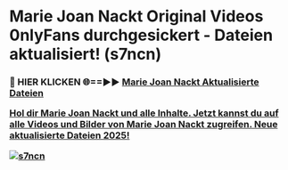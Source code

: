 # Marie Joan Nackt Original Videos 0nlyFans durchgesickert - Dateien aktualisiert! (s7ncn)

<h3>🔴 HIER KLICKEN 🌐==►► <a href="https://tinyurl.com/h6vf6nb8" rel="nofollow">Marie Joan Nackt Aktualisierte Dateien

Hol dir Marie Joan Nackt und alle Inhalte. Jetzt kannst du auf alle Videos und Bilder von Marie Joan Nackt zugreifen. Neue aktualisierte Dateien 2025!

[![s7ncn](https://i.imgur.com/sD4kR3V.gif)](https://tinyurl.com/h6vf6nb8)
